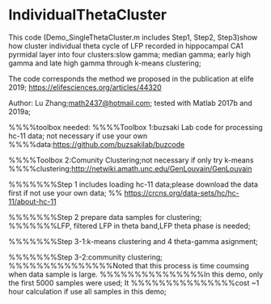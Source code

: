 # IndividualThetaCluster
 
This code (Demo_SingleThetaCluster.m includes Step1, Step2, Step3)show how cluster individual theta cycle of LFP recorded in hippocampal CA1 pyrmidal layer into four clusters:slow gamma; median gamma; early high gamma and late high gamma through k-means clustering;

The code corresponds the method we proposed in the publication at elife 2019; https://elifesciences.org/articles/44320

Author: Lu Zhang;math2437@hotmail.com; tested with Matlab 2017b and 2019a;

%%%%toolbox needed:
%%%%Toolbox 1:buzsaki Lab code for processing hc-11 data; not necessary if use your own
%%%%data:https://github.com/buzsakilab/buzcode

%%%%Toolbox 2:Comunity Clustering;not necessary if only try k-means
%%%%clustering;http://netwiki.amath.unc.edu/GenLouvain/GenLouvain


%%%%%%%Step 1 includes loading hc-11 data;please download the data first if not use your own data;
%% https://crcns.org/data-sets/hc/hc-11/about-hc-11

%%%%%%%Step 2 prepare data samples for clustering; 
%%%%%%%LFP, filtered LFP in theta band,LFP theta phase is needed;

%%%%%%%Step 3-1:k-means clustering and 4 theta-gamma asignment;

%%%%%%%Step 3-2:community clustering;
%%%%%%%%%%%%%%%Noted that this process is time coumsing when data sample is large.
%%%%%%%%%%%%%%%In this demo, only the first 5000 samples were used; It
%%%%%%%%%%%%%%%cost ~1 hour calculation if use all samples in this demo;
